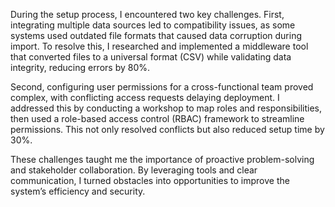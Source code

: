 During the setup process, I encountered two key challenges.
First, integrating multiple data sources led to compatibility issues,
as some systems used outdated file formats that caused data corruption during import. 
To resolve this, I researched and implemented a middleware tool that converted files to a universal format (CSV) while validating data integrity, reducing errors by 80%.
 
Second, configuring user permissions for a cross-functional team proved complex,
with conflicting access requests delaying deployment. I addressed this by conducting a workshop to map roles and responsibilities,
then used a role-based access control (RBAC) framework to streamline permissions. This not only resolved conflicts but also reduced setup time by 30%.
 
These challenges taught me the importance of proactive problem-solving and stakeholder collaboration.
By leveraging tools and clear communication, I turned obstacles into opportunities to improve the system’s efficiency and security.
